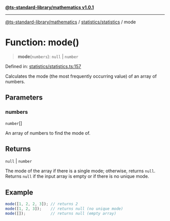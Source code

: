 [**@ts-standard-library/mathematics v1.0.1**](../../../README.md)

***

[@ts-standard-library/mathematics](../../../README.md) / [statistics/statistics](../README.md) / mode

# Function: mode()

> **mode**(`numbers`): `null` \| `number`

Defined in: [statistics/statistics.ts:157](https://github.com/gabaudette/ts-stdlib/blob/7333da76bc775fbabd0907ad8519b912cfc2fe26/packages/mathematics/src/statistics/statistics.ts#L157)

Calculates the mode (the most frequently occurring value) of an array of numbers.

## Parameters

### numbers

`number`[]

An array of numbers to find the mode of.

## Returns

`null` \| `number`

The mode of the array if there is a single mode; otherwise, returns `null`.
         Returns `null` if the input array is empty or if there is no unique mode.

## Example

```typescript
mode([1, 2, 2, 3]); // returns 2
mode([1, 2, 3]);    // returns null (no unique mode)
mode([]);           // returns null (empty array)
```
